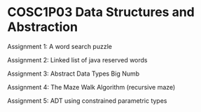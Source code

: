 # COSC1P03 Data Structures and Abstraction

Assignment 1: A word search puzzle

Assignment 2: Linked list of java reserved words

Assignment 3: Abstract Data Types Big Numb

Assignment 4: The Maze Walk Algorithm (recursive maze)

Assignment 5: ADT using constrained parametric types
